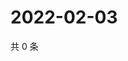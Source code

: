 # 2022-02-03

共 0 条

<!-- BEGIN WEIBO -->
<!-- 最后更新时间 Thu Feb 03 2022 10:20:46 GMT+0800 (China Standard Time) -->

<!-- END WEIBO -->

